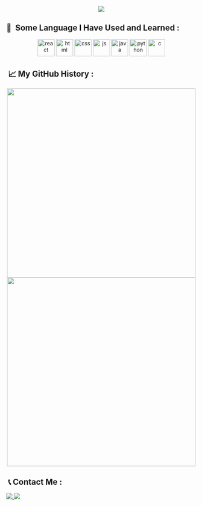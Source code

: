 <p align="middle">
<img src="https://capsule-render.vercel.app/api?&type=wave&color=auto&height=300&section=header&text=Hello%20World!&fontSize=90" />
</p>

<h2> 🚀 &nbsp;Some Language I Have Used and Learned : </h2>

<p align="center">
<img src="https://cdn.jsdelivr.net/gh/devicons/devicon/icons/react/react-original.svg" alt="react" width="45" height="45"/>
<img src="https://cdn.jsdelivr.net/gh/devicons/devicon/icons/html5/html5-original.svg" alt="html" width="45" height="45"/>
<img src="https://cdn.jsdelivr.net/gh/devicons/devicon/icons/css3/css3-original.svg" alt="css" width="45" height="45"/>        
<img src="https://cdn.jsdelivr.net/gh/devicons/devicon/icons/javascript/javascript-original.svg" alt="js" width="45" height="45"/>
<img src="https://cdn.jsdelivr.net/gh/devicons/devicon/icons/java/java-original.svg" alt="java" width="45" height="45"/>
<img src="https://cdn.jsdelivr.net/gh/devicons/devicon/icons/python/python-original.svg" alt="python" width="45" height="45"/>
<img src="https://cdn.jsdelivr.net/gh/devicons/devicon/icons/c/c-original.svg" alt="c" width="45" height="45"/>         
</p>
<h2>&nbsp;📈 My GitHub History : </h2>
<p align="middle">
 <img class="img" src="https://github-readme-stats.vercel.app/api?username=Hesam760&show_icons=true&theme=radical" width="500"/>
 <img class="img" src="https://github-readme-stats.vercel.app/api/top-langs/?username=Hesam760&theme=radical&layout=compact" width="500"/>
</p>

<h2>&nbsp;📞 Contact Me : </h2>
<a href="https://t.me/hesam760">
<img src="https://www.vectorlogo.zone/logos/telegram/telegram-icon.svg"/>
</a>

<a href="https://discord.com/channels/@me/hesam760#5617/">
<img src="https://www.vectorlogo.zone/logos/discordapp/discordapp-icon.svg"/>
</a>
